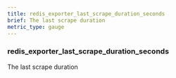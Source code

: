 ```yaml
---
title: redis_exporter_last_scrape_duration_seconds
brief: The last scrape duration
metric_type: gauge
---
```

### redis_exporter_last_scrape_duration_seconds

The last scrape duration